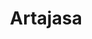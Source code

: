 ---
title: Artajasa
description: A brief description of the project.
image: https://images.unsplash.com/photo-1507238691740-187a5b1d37b8?w=800&auto=format&fit=crop&q=60
tech:
  - React
  - TypeScript
  - Tailwind CSS
github: "#"
demo: https://artajasa.co.id
---